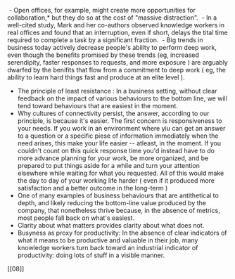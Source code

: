  - Open offices, for example, might create more opportunities for collaboration,* but they do so at the cost of "massive distraction".
 - In a well-cited study, Mark and her co-authors observed knowledge workers in real offices and found that an interruption, even if short, delays the tital time required to complete a task by a significant fraction.
 - Big trends in business today actively decrease people's ability to perform deep work, even though the benefits promised by these trends (eg, increased serendipity, faster responses to requests, and more exposure ) are arguably dwarfed by the benifits that flow from a commitment to deep work ( eg, the ability to learn hard things fast and produce at an elite level ).
 - The principle of least resistance : In a business setting, without clear feedback on the impact of various behaviours to the bottom line, we will tend toward behaviours that are easiest in the moment.
 - Why cultures of connectivity persist, the answer, according to our principle, is because it's easier. The first concern is responsiveness to your needs. If you work in an environment where yiu can get an answer to a question or a specific piese of information immediately when the need arises, this make your life easier -- atleast, in the moment. If you couldn't count on this quick response time you'd instead have to do more advance planning for your work, be more organized, and be prepared to put things aside for a while and turn your attention elsewhere while waiting for what you requested. All of this would make the day to day of your working life harder ( even if it produced more satisfaction and a better outcome in the long-term )
 - One of many examples of business behaviours that are antithetical to depth, and likely reducing the bottom-line value produced by the company, that nonetheless thrive because, in the absence of metrics, most people fall back on what's easiest.
 - Clarity about what matters provides clarity about what does not.
 - Busyness as proxy for productivity: In the absence of clear indicators of what it means to be productive and valuable in their job, many knowledge workers turn back toward an industrial indicator of productivity: doing lots of stuff in a visible manner.

[[08]]